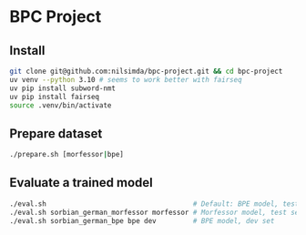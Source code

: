 # BPC Project

## Install

```bash
git clone git@github.com:nilsimda/bpc-project.git && cd bpc-project
uv venv --python 3.10 # seems to work better with fairseq
uv pip install subword-nmt
uv pip install fairseq
source .venv/bin/activate
```

## Prepare dataset

```bash
./prepare.sh [morfessor|bpe]
```

## Evaluate a trained model
```bash
./eval.sh                                    # Default: BPE model, test set
./eval.sh sorbian_german_morfessor morfessor # Morfessor model, test set
./eval.sh sorbian_german_bpe bpe dev         # BPE model, dev set
```
